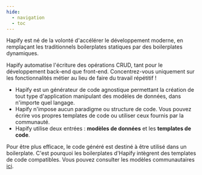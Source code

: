 ```yaml
---
hide:
  - navigation
  - toc
---
```


Hapify est né de la volonté d'accélérer le développement moderne, en remplaçant les traditionnels boilerplates statiques par des boilerplates dynamiques.

Hapify automatise l'écriture des opérations CRUD, tant pour le développement back-end que front-end.
Concentrez-vous uniquement sur les fonctionnalités métier au lieu de faire du travail répétitif !

- Hapify est un générateur de code agnostique permettant la création de tout type d'application manipulant des modèles de données, dans n'importe quel langage.
- Hapify n'impose aucun paradigme ou structure de code. Vous pouvez écrire vos propres templates de code ou utiliser ceux fournis par la communauté.
- Hapify utilise deux entrées : **modèles de données** et les **templates de code**.

Pour être plus efficace, le code généré est destiné à être utilisé dans un boilerplate.
C'est pourquoi les boilerplates d'Hapify intègrent des templates de code compatibles. Vous pouvez consulter les modèles communautaires [ici](https://hub.hapify.io).
